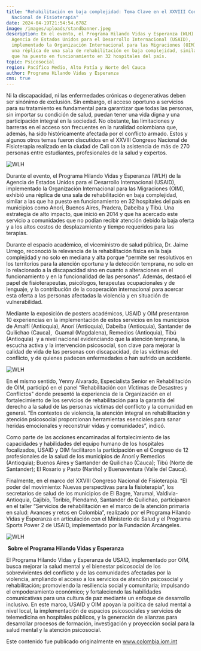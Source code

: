 ```yaml
---
title: "Rehabilitación en baja complejidad: Tema Clave en el XXVIII Congreso
  Nacional de Fisioterapia"
date: 2024-04-19T21:54:54.678Z
image: /images/uploads/standbanner.jpeg
description: En el evento, el Programa Hilando Vidas y Esperanza (WLH) de la
  Agencia de Estados Unidos para el Desarrollo Internacional (USAID),
  implementado la Organización Internacional para las Migraciones (OIM), exhibió
  una réplica de una sala de rehabilitación en baja complejidad, similar a las
  que ha puesto en funcionamiento en 32 hospitales del país.
topic: Psicosocial
region: Pacífico Medio, Alto Patía y Norte del Cauca
author: Programa Hilando Vidas y Esperanza
cms: true
---
```

Ni la discapacidad, ni las enfermedades crónicas o degenerativas deben ser sinónimo de exclusión. Sin embargo, el acceso oportuno a servicios para su tratamiento es fundamental para garantizar que todas las personas, sin importar su condición de salud, puedan tener una vida digna y una participación integral en la sociedad. No obstante, las limitaciones y barreras en el acceso son frecuentes en la ruralidad colombiana que, además, ha sido históricamente afectada por el conflicto armado. Estos y algunos otros temas fueron discutidos en el XXVIII Congreso Nacional de Fisioterapia realizado en la ciudad de Cali con la asistencia de más de 270 personas entre estudiantes, profesionales de la salud y expertos.

![WLH](https://colombia.iom.int/sites/g/files/tmzbdl1011/files/images/Notas/standbanner3.jpg)

Durante el evento, el Programa Hilando Vidas y Esperanza (WLH) de la Agencia de Estados Unidos para el Desarrollo Internacional (USAID), implementado la Organización Internacional para las Migraciones (OIM), exhibió una réplica de una sala de rehabilitación en baja complejidad, similar a las que ha puesto en funcionamiento en 32 hospitales del país en municipios como Anorí, Buenos Aires, Pradera, Dabeiba y Tibú. Una estrategia de alto impacto, que inició en 2014 y que ha acercado este servicio a comunidades que no podían recibir atención debido la baja oferta y a los altos costos de desplazamiento y tiempo requeridos para las terapias.

Durante el espacio académico, el viceministro de salud pública, Dr. Jaime Urrego, reconoció la relevancia de la rehabilitación física en la baja complejidad y no solo en mediana y alta porque “permite ser resolutivos en los territorios para la atención oportuna y la detección temprana, no solo en lo relacionado a la discapacidad sino en cuanto a alteraciones en el funcionamiento y en la funcionalidad de las personas”. Además, destacó el papel de fisioterapeutas, psicólogos, terapeutas ocupacionales y de lenguaje, y la contribución de la cooperación internacional para acercar esta oferta a las personas afectadas la violencia y en situación de vulnerabilidad.

Mediante la exposición de posters académicos, USAID y OIM presentaron 10 experiencias en la implementación de estos servicios en los municipios de Amalfí (Antioquia), Anorí (Antioquia), Dabeiba (Antioquia), Santander de Quilichao (Cauca),  Guamal (Magdalena), Remedios (Antioquia), Tibú (Antioquia)  y a nivel nacional evidenciando que la atención temprana, la escucha activa y la intervención psicosocial, son clave para mejorar la calidad de vida de las personas con discapacidad, de las víctimas del conflicto, y de quienes padecen enfermedades o han sufrido un accidente.

![WLH](https://colombia.iom.int/sites/g/files/tmzbdl1011/files/images/Notas/standbanner2.jpg)

En el mismo sentido, Yenny Alvarado, Especialista Senior en Rehabilitación de OIM, participó en el panel “Rehabilitación con Víctimas de Desastres y Conflictos" donde presentó la experiencia de la Organización en el fortalecimiento de los servicios de rehabilitación para la garantía del derecho a la salud de las personas víctimas del conflicto y la comunidad en general. “En contextos de violencia, la atención integral en rehabilitación y atención psicosocial proporcionan herramientas esenciales para sanar heridas emocionales y reconstruir vidas y comunidades”, indicó.

Como parte de las acciones encaminadas al fortalecimiento de las capacidades y habilidades del equipo humano de los hospitales focalizados, USAID y OIM facilitaron la participación en el Congreso de 12 profesionales de la salud de los municipios de Anorí y Remedios (Antioquia); Buenos Aires y Santander de Quilichao (Cauca); Tibú (Norte de Santander); El Rosario y Pasto (Nariño) y Buenaventura (Valle del Cauca).

Finalmente, en el marco del XXVIII Congreso Nacional de Fisioterapia. “El poder del movimiento: Nuevas perspectivas para la fisioterapia”, los secretarios de salud de los municipios de El Bagre, Yarumal, Valdivia-Antioquia, Cajibío, Toribío, Piendamó, Santander de Quilichao, participaron en el taller “Servicios de rehabilitación en el marco de la atención primaria en salud: Avances y retos en Colombia”, realizado por el Programa Hilando Vidas y Esperanza en articulación con el Ministerio de Salud y el Programa Sports Power 2 de USAID, implementado por la Fundación Arcángeles.

![WLH](https://colombia.iom.int/sites/g/files/tmzbdl1011/files/images/Notas/standbanner4.jpg)

 **Sobre el Programa Hilando Vidas y Esperanza**

El Programa Hilando Vidas y Esperanza de USAID, implementado por OIM, busca mejorar la salud mental y el bienestar psicosocial de los sobrevivientes del conflicto y de las comunidades afectadas por la violencia, ampliando el acceso a los servicios de atención psicosocial y rehabilitación; promoviendo la resiliencia social y comunitaria; impulsando el empoderamiento económico; y fortaleciendo las habilidades comunicativas para una cultura de paz mediante un enfoque de desarrollo inclusivo. En este marco, USAID y OIM apoyan la política de salud mental a nivel local, la implementación de espacios psicosociales y servicios de telemedicina en hospitales públicos, y la generación de alianzas para desarrollar procesos de formación, investigación y proyección social para la salud mental y la atención psicosocial.

Este contenido fue publicado originalmente en www.colombia.iom.int